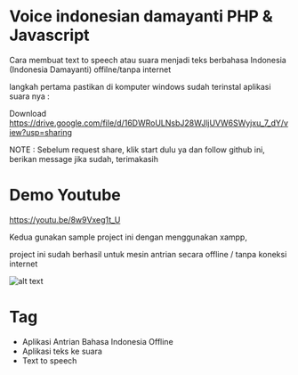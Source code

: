 # Voice indonesian damayanti PHP & Javascript

Cara membuat text to speech atau suara menjadi teks berbahasa Indonesia (Indonesia Damayanti) offilne/tanpa internet

langkah pertama pastikan di komputer windows sudah terinstal aplikasi suara nya :

Download 
https://drive.google.com/file/d/16DWRoULNsbJ28WJljUVW6SWyjxu_7_dY/view?usp=sharing
  
  NOTE : Sebelum request share, klik start dulu ya dan follow github ini, berikan message jika sudah, terimakasih
# Demo Youtube 
https://youtu.be/8w9Vxeg1t_U  


Kedua gunakan sample project ini dengan menggunakan xampp,
 
 project ini sudah berhasil untuk mesin antrian secara offline / tanpa koneksi internet
 
 ![alt text](https://github.com/aldysetiaa/voice_indonesian/blob/main/ss1.png)
 
 # Tag 
 - Aplikasi Antrian Bahasa Indonesia Offline
 - Aplikasi teks ke suara 
 - Text to speech
